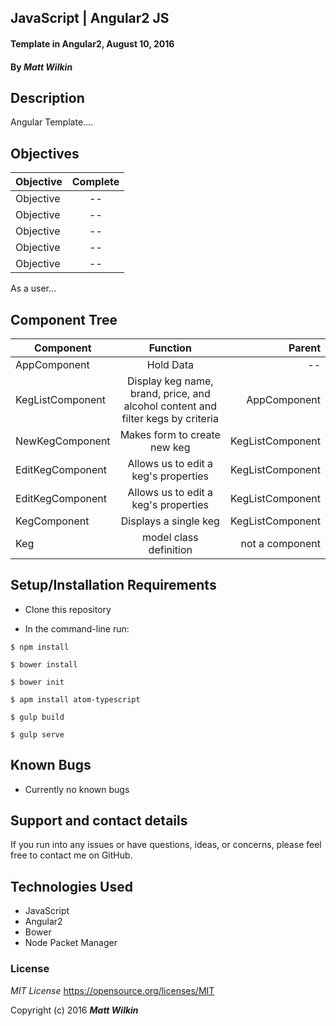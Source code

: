 ## JavaScript | Angular2 JS

#### Template in Angular2, August 10, 2016

#### By _**Matt Wilkin**_

## Description
Angular Template....

## Objectives

| Objective        | Complete           |
| ------------- |:-------------:|
| Objective     | -- |
| Objective     | -- |
| Objective     | -- |
| Objective     | -- |
| Objective     | -- |

As a user…

## Component Tree
| Component        | Function           | Parent  |
| ------------- |:-------------:| -----:|
| AppComponent | Hold Data | -- |
| KegListComponent | Display keg name, brand, price, and alcohol content and filter kegs by criteria | AppComponent |
| NewKegComponent | Makes form to create new keg | KegListComponent |
| EditKegComponent | Allows us to edit a keg's properties | KegListComponent |
| EditKegComponent | Allows us to edit a keg's properties | KegListComponent |
| KegComponent | Displays a single keg | KegListComponent |
| Keg | model class definition | not a component |


## Setup/Installation Requirements

* Clone this repository

* In the command-line run:
```
$ npm install
```
```
$ bower install
```
```
$ bower init
```
```
$ apm install atom-typescript
```
```
$ gulp build
```
```
$ gulp serve
```

## Known Bugs

* Currently no known bugs

## Support and contact details

If you run into any issues or have questions, ideas, or concerns, please feel free to contact me on GitHub.

## Technologies Used

* JavaScript
* Angular2
* Bower
* Node Packet Manager

### License

*MIT License*
<a href="https://opensource.org/licenses/MIT">https://opensource.org/licenses/MIT</a>

Copyright (c) 2016 **_Matt Wilkin_**
